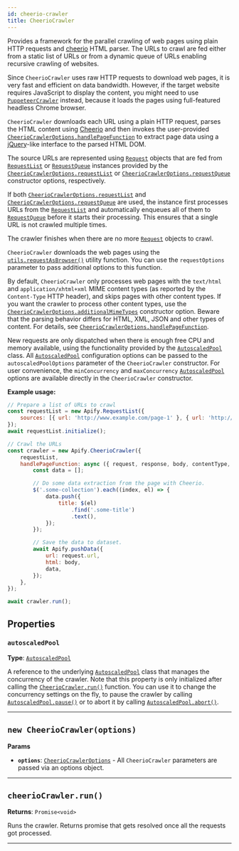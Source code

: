 ```yaml
---
id: cheerio-crawler
title: CheerioCrawler
---
```


<a name="cheeriocrawler"></a>

Provides a framework for the parallel crawling of web pages using plain HTTP requests and [cheerio](https://www.npmjs.com/package/cheerio) HTML
parser. The URLs to crawl are fed either from a static list of URLs or from a dynamic queue of URLs enabling recursive crawling of websites.

Since `CheerioCrawler` uses raw HTTP requests to download web pages, it is very fast and efficient on data bandwidth. However, if the target website
requires JavaScript to display the content, you might need to use [`PuppeteerCrawler`](/docs/api/puppeteer-crawler) instead, because it loads the
pages using full-featured headless Chrome browser.

`CheerioCrawler` downloads each URL using a plain HTTP request, parses the HTML content using [Cheerio](https://www.npmjs.com/package/cheerio) and
then invokes the user-provided [`CheerioCrawlerOptions.handlePageFunction`](/docs/typedefs/cheerio-crawler-options#handlepagefunction) to extract page
data using a [jQuery](https://jquery.com/)-like interface to the parsed HTML DOM.

The source URLs are represented using [`Request`](/docs/api/request) objects that are fed from [`RequestList`](/docs/api/request-list) or
[`RequestQueue`](/docs/api/request-queue) instances provided by the
[`CheerioCrawlerOptions.requestList`](/docs/typedefs/cheerio-crawler-options#requestlist) or
[`CheerioCrawlerOptions.requestQueue`](/docs/typedefs/cheerio-crawler-options#requestqueue) constructor options, respectively.

If both [`CheerioCrawlerOptions.requestList`](/docs/typedefs/cheerio-crawler-options#requestlist) and
[`CheerioCrawlerOptions.requestQueue`](/docs/typedefs/cheerio-crawler-options#requestqueue) are used, the instance first processes URLs from the
[`RequestList`](/docs/api/request-list) and automatically enqueues all of them to [`RequestQueue`](/docs/api/request-queue) before it starts their
processing. This ensures that a single URL is not crawled multiple times.

The crawler finishes when there are no more [`Request`](/docs/api/request) objects to crawl.

`CheerioCrawler` downloads the web pages using the [`utils.requestAsBrowser()`](/docs/api/utils#requestasbrowser) utility function. You can use the
`requestOptions` parameter to pass additional options to this function.

By default, `CheerioCrawler` only processes web pages with the `text/html` and `application/xhtml+xml` MIME content types (as reported by the
`Content-Type` HTTP header), and skips pages with other content types. If you want the crawler to process other content types, use the
[`CheerioCrawlerOptions.additionalMimeTypes`](/docs/typedefs/cheerio-crawler-options#additionalmimetypes) constructor option. Beware that the parsing
behavior differs for HTML, XML, JSON and other types of content. For details, see
[`CheerioCrawlerOptions.handlePageFunction`](/docs/typedefs/cheerio-crawler-options#handlepagefunction).

New requests are only dispatched when there is enough free CPU and memory available, using the functionality provided by the
[`AutoscaledPool`](/docs/api/autoscaled-pool) class. All [`AutoscaledPool`](/docs/api/autoscaled-pool) configuration options can be passed to the
`autoscaledPoolOptions` parameter of the `CheerioCrawler` constructor. For user convenience, the `minConcurrency` and `maxConcurrency`
[`AutoscaledPool`](/docs/api/autoscaled-pool) options are available directly in the `CheerioCrawler` constructor.

**Example usage:**

```javascript
// Prepare a list of URLs to crawl
const requestList = new Apify.RequestList({
    sources: [{ url: 'http://www.example.com/page-1' }, { url: 'http://www.example.com/page-2' }],
});
await requestList.initialize();

// Crawl the URLs
const crawler = new Apify.CheerioCrawler({
    requestList,
    handlePageFunction: async ({ request, response, body, contentType, $ }) => {
        const data = [];

        // Do some data extraction from the page with Cheerio.
        $('.some-collection').each((index, el) => {
            data.push({
                title: $(el)
                    .find('.some-title')
                    .text(),
            });
        });

        // Save the data to dataset.
        await Apify.pushData({
            url: request.url,
            html: body,
            data,
        });
    },
});

await crawler.run();
```

## Properties

### `autoscaledPool`

**Type**: [`AutoscaledPool`](/docs/api/autoscaled-pool)

A reference to the underlying [`AutoscaledPool`](/docs/api/autoscaled-pool) class that manages the concurrency of the crawler. Note that this property
is only initialized after calling the [`CheerioCrawler.run()`](/docs/api/cheerio-crawler#run) function. You can use it to change the concurrency
settings on the fly, to pause the crawler by calling [`AutoscaledPool.pause()`](/docs/api/autoscaled-pool#pause) or to abort it by calling
[`AutoscaledPool.abort()`](/docs/api/autoscaled-pool#abort).

---

<a name="cheeriocrawler"></a>

## `new CheerioCrawler(options)`

**Params**

-   **`options`**: [`CheerioCrawlerOptions`](/docs/typedefs/cheerio-crawler-options) - All `CheerioCrawler` parameters are passed via an options
    object.

---

<a name="run"></a>

## `cheerioCrawler.run()`

**Returns**: `Promise<void>`

Runs the crawler. Returns promise that gets resolved once all the requests got processed.

---
